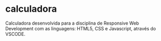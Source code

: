 # calculadora
Calculadora desenvolvida para a disciplina de Responsive Web Development com as linguagens: HTML5, CSS e Javascript, através do VSCODE.
